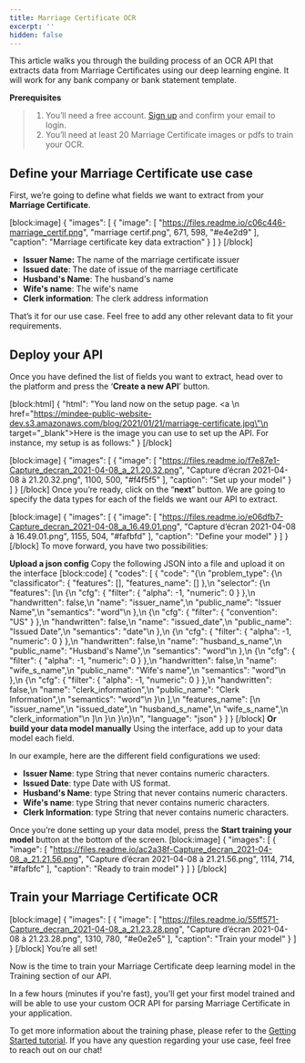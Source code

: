 ```yaml
---
title: Marriage Certificate OCR
excerpt: ''
hidden: false
---
```

This article walks you through the building process of an OCR API that extracts data from Marriage Certificates using our deep learning engine. It will work for any bank company or bank statement template. 

**Prerequisites**
> 1. You’ll need a free account. [Sign up](https://platform.mindee.com/signup) and confirm your email to login.
> 2. You’ll need at least 20 Marriage Certificate images or pdfs to train your OCR.

## Define your Marriage Certificate use case
 

First, we’re going to define what fields we want to extract from your **Marriage Certificate**. 


[block:image]
{
  "images": [
    {
      "image": [
        "https://files.readme.io/c06c446-marriage_certif.png",
        "marriage certif.png",
        671,
        598,
        "#e4e2d9"
      ],
      "caption": "Marriage certificate key data extraction"
    }
  ]
}
[/block]
  * **Issuer Name:** The name of the marriage certificate issuer
  *  **Issued date**: The date of issue of the marriage certificate 
  *  **Husband's Name**: The husband's name
  *  **Wife's name**: The wife's name
  *  **Clerk information**: The clerk address information
 

 

That’s it for our use case. Feel free to add any other relevant data to fit your requirements.

 

 

## Deploy your API
 

Once you have defined the list of fields you want to extract, head over to the platform and press the ‘**Create a new API**’ button.

 
[block:html]
{
  "html": "You land now on the setup page. <a \n   href=\"https://mindee-public-website-dev.s3.amazonaws.com/blog/2021/01/21/marriage-certificate.jpg\"\n   target=\"_blank\">Here is the image</a> you can use to set up the API. For instance, my setup is as follows:"
}
[/block]

[block:image]
{
  "images": [
    {
      "image": [
        "https://files.readme.io/f7e87e1-Capture_decran_2021-04-08_a_21.20.32.png",
        "Capture d’écran 2021-04-08 à 21.20.32.png",
        1100,
        500,
        "#f4f5f5"
      ],
      "caption": "Set up your model"
    }
  ]
}
[/block]
Once you’re ready, click on the “**next**” button. We are going to specify the data types for each of the fields we want our API to extract.


[block:image]
{
  "images": [
    {
      "image": [
        "https://files.readme.io/e06dfb7-Capture_decran_2021-04-08_a_16.49.01.png",
        "Capture d’écran 2021-04-08 à 16.49.01.png",
        1155,
        504,
        "#fafbfd"
      ],
      "caption": "Define your model"
    }
  ]
}
[/block]
To move forward, you have two possibilities:

**Upload a json config**
Copy the following JSON into a file and upload it on the interface
[block:code]
{
  "codes": [
    {
      "code": "{\n  \"problem_type\": {\n    \"classificator\": { \"features\": [], \"features_name\": [] },\n    \"selector\": {\n      \"features\": [\n        {\n          \"cfg\": { \"filter\": { \"alpha\": -1, \"numeric\": 0 } },\n          \"handwritten\": false,\n          \"name\": \"issuer_name\",\n          \"public_name\": \"Issuer Name\",\n          \"semantics\": \"word\"\n        },\n        {\n          \"cfg\": { \"filter\": { \"convention\": \"US\" } },\n          \"handwritten\": false,\n          \"name\": \"issued_date\",\n          \"public_name\": \"Issued Date\",\n          \"semantics\": \"date\"\n        },\n        {\n          \"cfg\": { \"filter\": { \"alpha\": -1, \"numeric\": 0 } },\n          \"handwritten\": false,\n          \"name\": \"husband_s_name\",\n          \"public_name\": \"Husband's Name\",\n          \"semantics\": \"word\"\n        },\n        {\n          \"cfg\": { \"filter\": { \"alpha\": -1, \"numeric\": 0 } },\n          \"handwritten\": false,\n          \"name\": \"wife_s_name\",\n          \"public_name\": \"Wife's name\",\n          \"semantics\": \"word\"\n        },\n        {\n          \"cfg\": { \"filter\": { \"alpha\": -1, \"numeric\": 0 } },\n          \"handwritten\": false,\n          \"name\": \"clerk_information\",\n          \"public_name\": \"Clerk Information\",\n          \"semantics\": \"word\"\n        }\n      ],\n      \"features_name\": [\n        \"issuer_name\",\n        \"issued_date\",\n        \"husband_s_name\",\n        \"wife_s_name\",\n        \"clerk_information\"\n      ]\n    }\n  }\n}\n",
      "language": "json"
    }
  ]
}
[/block]
**Or build your data model manually**
Using the interface, add up to your data model each field.

In our example, here are the different field configurations we used:

  * **Issuer Name**: type String that never contains numeric characters.
  * **Issued Date**: type Date with US format.  
  * **Husband's Name**: type String that never contains numeric characters. 
  * **Wife's name**: type String that never contains numeric characters. 
  * **Clerk Information**: type String that never contains numeric characters. 


Once you’re done setting up your data model, press the **Start training your model** button at the bottom of the screen.
[block:image]
{
  "images": [
    {
      "image": [
        "https://files.readme.io/ac2a38f-Capture_decran_2021-04-08_a_21.21.56.png",
        "Capture d’écran 2021-04-08 à 21.21.56.png",
        1114,
        714,
        "#fafbfc"
      ],
      "caption": "Ready to train model"
    }
  ]
}
[/block]
## Train your Marriage Certificate OCR
[block:image]
{
  "images": [
    {
      "image": [
        "https://files.readme.io/55ff571-Capture_decran_2021-04-08_a_21.23.28.png",
        "Capture d’écran 2021-04-08 à 21.23.28.png",
        1310,
        780,
        "#e0e2e5"
      ],
      "caption": "Train your model"
    }
  ]
}
[/block]
You’re all set! 

 

Now is the time to train your Marriage Certificate deep learning model in the Training section of our API. 

 

 

In a few hours (minutes if you're fast), you’ll get your first model trained and will be able to use your custom OCR API for parsing Marriage Certificate in your application.


To get more information about the training phase, please refer to the  [Getting Started tutorial](doc:build-your-first-document-parsing-api). If you have any question regarding your use case, feel free to reach out on our chat!